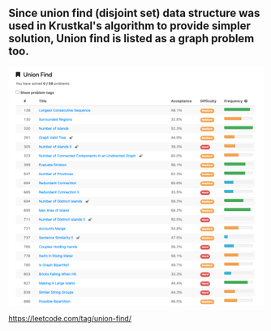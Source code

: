 ## Since union find (disjoint set) data structure was used in Krustkal's algorithm to provide simpler solution, Union find is listed as a graph problem too. 

![Union find](https://github.com/HuanWangGATECH/leetcode/blob/main/leetcode_my_owntag/graph/Union_find/union_find.1.png)


https://leetcode.com/tag/union-find/
